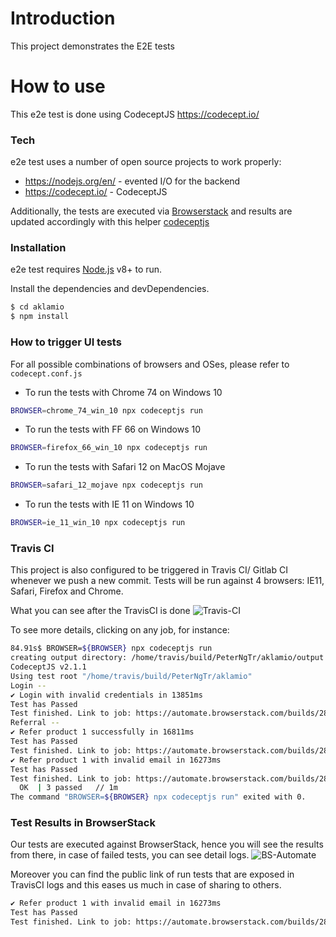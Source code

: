 # Introduction

This project demonstrates the E2E tests

# How to use

This e2e test is done using CodeceptJS https://codecept.io/

### Tech

e2e test uses a number of open source projects to work properly:

* https://nodejs.org/en/ - evented I/O for the backend
* https://codecept.io/ - CodeceptJS

Additionally, the tests are executed via [Browserstack](https://www.browserstack.com) and results are updated accordingly with this helper [codeceptjs](https://www.npmjs.com/package/codeceptjs-bshelper)

### Installation

e2e test requires [Node.js](https://nodejs.org/) v8+ to run.

Install the dependencies and devDependencies.

```sh
$ cd aklamio
$ npm install
```

### How to trigger UI tests

For all possible combinations of browsers and OSes, please refer to `codecept.conf.js`

- To run the tests with Chrome 74 on Windows 10

```sh
BROWSER=chrome_74_win_10 npx codeceptjs run
```

- To run the tests with FF 66 on Windows 10

```sh
BROWSER=firefox_66_win_10 npx codeceptjs run
```

- To run the tests with Safari 12 on MacOS Mojave

```sh
BROWSER=safari_12_mojave npx codeceptjs run
```

- To run the tests with IE 11 on Windows 10

```sh
BROWSER=ie_11_win_10 npx codeceptjs run
```

### Travis CI

This project is also configured to be triggered in Travis CI/ Gitlab CI whenever we push a new commit. Tests will be run against 4 browsers: IE11, Safari, Firefox and Chrome.

What you can see after the TravisCI is done
![Travis-CI](https://d1sz9tkli0lfjq.cloudfront.net/items/0q432S3R0x0I2e182J47/Image%202019-05-07%20at%203.56.45%20PM.png?v=8a850bbd)

To see more details, clicking on any job, for instance:
```sh
84.91s$ BROWSER=${BROWSER} npx codeceptjs run
creating output directory: /home/travis/build/PeterNgTr/aklamio/output
CodeceptJS v2.1.1
Using test root "/home/travis/build/PeterNgTr/aklamio"
Login --
✔ Login with invalid credentials in 13851ms
Test has Passed
Test finished. Link to job: https://automate.browserstack.com/builds/2815b335c0674ab0b5eb0b2bd6f53ead2f92f953/sessions/8526a2358f5d1595723a49c083b03a0fa8c2945a?auth_token=4660aacfcf0a9ae19b44c8953eeb5d10c578ddf8c0620de4f11e8835d57c28df
Referral --
✔ Refer product 1 successfully in 16811ms
Test has Passed
Test finished. Link to job: https://automate.browserstack.com/builds/2815b335c0674ab0b5eb0b2bd6f53ead2f92f953/sessions/02cc287a3e5d00ef6a06284f1d27b1d884c05796?auth_token=e7ace75d3be85aa309eb4c5b82beb3a9351e41818e78f6d98957de805b066c4f
✔ Refer product 1 with invalid email in 16273ms
Test has Passed
Test finished. Link to job: https://automate.browserstack.com/builds/2815b335c0674ab0b5eb0b2bd6f53ead2f92f953/sessions/0cc3cca50c811a6a0a6df3aabda28281d45b51c5?auth_token=8cc15db8547c34d92028c8561e4f96f011f76a133deb1c5d9197bce7c3c8dd2a
  OK  | 3 passed   // 1m
The command "BROWSER=${BROWSER} npx codeceptjs run" exited with 0.
```

### Test Results in BrowserStack
Our tests are executed against BrowserStack, hence you will see the results from there, in case of failed tests, you can see detail logs.
![BS-Automate](https://d1sz9tkli0lfjq.cloudfront.net/items/3y380t342O1x1i1H0a1Y/Image%202019-05-07%20at%204.01.05%20PM.png?v=b4a92e01)

Moreover you can find the public link of run tests that are exposed in TravisCI logs and this eases us much in case of sharing to others.

```sh
✔ Refer product 1 with invalid email in 16273ms
Test has Passed
Test finished. Link to job: https://automate.browserstack.com/builds/2815b335c0674ab0b5eb0b2bd6f53ead2f92f953/sessions/0cc3cca50c811a6a0a6df3aabda28281d45b51c5?auth_token=8cc15db8547c34d92028c8561e4f96f011f76a133deb1c5d9197bce7c3c8dd2a
```





